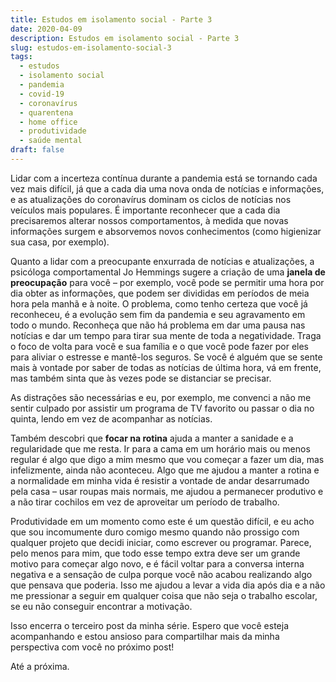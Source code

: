```yaml
---
title: Estudos em isolamento social - Parte 3
date: 2020-04-09
description: Estudos em isolamento social - Parte 3
slug: estudos-em-isolamento-social-3
tags:
  - estudos
  - isolamento social
  - pandemia
  - covid-19
  - coronavírus
  - quarentena
  - home office
  - produtividade
  - saúde mental
draft: false
---
```


Lidar com a incerteza contínua durante a pandemia está se tornando cada vez mais difícil, já que a cada dia uma nova onda de notícias e informações, e as atualizações do coronavírus dominam os ciclos de notícias nos veículos mais populares. É importante reconhecer que a cada dia precisaremos alterar nossos comportamentos, à medida que novas informações surgem e absorvemos novos conhecimentos (como higienizar sua casa, por exemplo).

Quanto a lidar com a preocupante enxurrada de notícias e atualizações, a psicóloga comportamental Jo Hemmings sugere a criação de uma **janela de preocupação** para você – por exemplo, você pode se permitir uma hora por dia obter as informações, que podem ser divididas em períodos de meia hora pela manhã e à noite. O problema, como tenho certeza que você já reconheceu, é a evolução sem fim da pandemia e seu agravamento em todo o mundo. Reconheça que não há problema em dar uma pausa nas notícias e dar um tempo para tirar sua mente de toda a negatividade. Traga o foco de volta para você e sua família e o que você pode fazer por eles para aliviar o estresse e mantê-los seguros. Se você é alguém que se sente mais à vontade por saber de todas as notícias de última hora, vá em frente, mas também sinta que às vezes pode se distanciar se precisar.

As distrações são necessárias e eu, por exemplo, me convenci a não me sentir culpado por assistir um programa de TV favorito ou passar o dia no quinta, lendo em vez de acompanhar as notícias.

Também descobri que **focar na rotina** ajuda a manter a sanidade e a regularidade que me resta. Ir para a cama em um horário mais ou menos regular é algo que digo a mim mesmo que vou começar a fazer um dia, mas infelizmente, ainda não aconteceu. Algo que me ajudou a manter a rotina e a normalidade em minha vida é resistir a vontade de andar desarrumado pela casa – usar roupas mais normais, me ajudou a permanecer produtivo e a não tirar cochilos em vez de aproveitar um período de trabalho.

Produtividade em um momento como este é um questão difícil, e eu acho que sou incomumente duro comigo mesmo quando não prossigo com qualquer projeto que decidi iniciar, como escrever ou programar. Parece, pelo menos para mim, que todo esse tempo extra deve ser um grande motivo para começar algo novo, e é fácil voltar para a conversa interna negativa e a sensação de culpa porque você não acabou realizando algo que pensava que poderia. Isso me ajudou a levar a vida dia após dia e a não me pressionar a seguir em qualquer coisa que não seja o trabalho escolar, se eu não conseguir encontrar a motivação.

Isso encerra o terceiro post da minha série. Espero que você esteja acompanhando e estou ansioso para compartilhar mais da minha perspectiva com você no próximo post!

Até a próxima.

